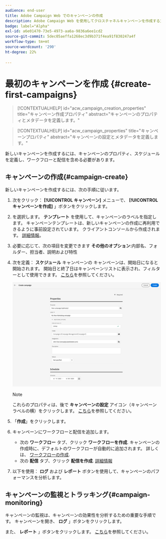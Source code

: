 ```yaml
---
audience: end-user
title: Adobe Campaign Web でのキャンペーンの作成
description: Adobe Campaign Web を使用してクロスチャネルキャンペーンを作成する方法を学ぶ
badge: label="Alpha"
exl-id: a6e01470-73e5-4973-aa6a-9836a6ee1cd2
source-git-commit: 5dec05aeffa1268ec3d9b371f4ea91f830247a4f
workflow-type: tm+mt
source-wordcount: '290'
ht-degree: 22%

---
```



# 最初のキャンペーンを作成 {#create-first-campaigns}

>[!CONTEXTUALHELP]
>id="acw_campaign_creation_properties"
>title="キャンペーン作成プロパティ"
>abstract="キャンペーンのプロパティとメタデータを定義します。"

>[!CONTEXTUALHELP]
>id="acw_campaign_properties"
>title="キャンペーンプロパティ"
>abstract="キャンペーンの設定とメタデータを定義します。"

新しいキャンペーンを作成するには、キャンペーンのプロパティ、スケジュールを定義し、ワークフローと配信を含める必要があります。

## キャンペーンの作成{#campaign-create}

新しいキャンペーンを作成するには、次の手順に従います。

1. 次をクリック： **[!UICONTROL キャンペーン]** メニューで、 **[!UICONTROL キャンペーンを作成]** 」ボタンをクリックします。
1. を選択します。 **テンプレート** を使用して、キャンペーンのラベルを指定します。 キャンペーンテンプレートは、新しいキャンペーンの作成に再利用できるように事前設定されています。 クライアントコンソールから作成されます。
   [詳細情報](https://experienceleague.adobe.com/docs/campaign/automation/campaign-orchestration/marketing-campaign-templates.html?lang=ja)。
1. 必要に応じて、次の項目を変更できます **その他のオプション**:内部名、フォルダー、担当者、説明および特性
1. 次を定義： **スケジュール** キャンペーンの キャンペーンは、開始日になると開始されます。 開始日と終了日はキャンペーンリストに表示され、フィルターとして使用できます。 [こちら](manage-campaigns.md#access-campaigns)を参照してください。

   ![キャンペーンプロパティの定義](assets/campaign-properties.png)

   >[!NOTE]
   >
   >これらのプロパティは、後で **キャンペーンの設定** アイコン（キャンペーンラベルの横）をクリックします。 [こちら](gs-campaigns.md#campaign-dashboard)を参照してください。

1. 「**作成**」をクリックします。
1. キャンペーンにワークフローと配信を追加します。

   * 次の **ワークフロー** タブ、クリック **ワークフローを作成**. キャンペーンの作成時に、デフォルトのワークフローが自動的に追加されます。 詳しくは、 [ワークフローの作成](../workflows/create-workflow.md).
   * 次の **配信** タブ、クリック **配信を作成**. [詳細情報](../msg/gs-messages.md)

1. 以下を使用： **ログ** および **レポート** ボタンを使用して、キャンペーンのパフォーマンスを分析します。

## キャンペーンの監視とトラッキング{#campaign-monitoring}

キャンペーンの監視は、キャンペーンの効果性を分析するための重要な手順です。 キャンペーンを開き、 **ログ** 」ボタンをクリックします。

また、 **レポート** 」ボタンをクリックします。 [こちら](../reporting/campaign-reports.md)を参照してください。



<!--
	+++WORKF
++screen
## Create a cross-channel campaign {#cross-channel-campaign}


>[!CONTEXTUALHELP]
>id="acw_campaign_creation_workflow"
>title="Workflow list"
>abstract="List of workflows available for your campaign. Use the 'Create workflow' button to add a workflow in your campaign."

In a cross-channel campaign, a single marketing communication uses different channels. Data is passed between the channels. The customer receives communication through multiple channels based on, for example, their interaction with the previous communication.

-->
<!--
existing campaign: settings button -> properties like when creation
schedule in header


About plans, programs and campaigns
Adobe Campaign allows you to plan marketing campaigns in which you can create and manage different types of activities: emails, SMS messages, push notifications, workflows, landing pages. These campaigns and their contents can be gathered into programs.

The programs and campaigns allow you to regroup and view the different marketing activities that are linked to them.

A program may contain other programs as well as campaigns, workflows, and landing pages. It appears in the timeline and help you organize your marketing activities: you can separate them by country, by brand, by unit, etc.
A campaign enables you to gather all the marketing activities of your choice under a single entity. A campaign may contain emails, SMS, push notifications, direct mails, workflows, and landing pages.
To better organize your marketing plans, Adobe recommends the following hierarchy: Program > Sub-programs > Campaigns > Workflows > Deliveries.

Reports on programs and campaigns allow you to analyze their impact. For example, you can build reports at the campaign level to aggregate data on all deliveries contained in that campaign.

Related topics:

Timeline
About dynamic reports
Creating a campaign
In programs and sub-programs, you can add campaigns. Campaigns can contain marketing activities such as emails, SMS, push notifications, workflows, and landing pages.

From the Adobe Campaign home page, select the Programs & Campaigns card and access a program or sub-program.

Click on the Create button and select Campaign.

In the Creation mode screen, select a campaign type.



The campaign types available are based on templates defined in Resources > Templates > Campaign templates. For more on this, refer to the Managing templates section.

In the Properties screen, enter the name and ID of the campaign.

Select a start and end date to your campaign. These dates only apply to the campaign itself.



Click on Create to confirm the creation of the campaign.

The campaign is created and displayed. Use the Create button to add marketing activities to your campaign.

NOTE
Depending on your license agreement, you may access only some of these activities.

You can also create a campaign from the marketing activity list. You can choose to link the marketing activity to a parent program or sub-program via the properties window of the campaign.


Programs and campaigns icons and statuses
Each program and each campaign in the list has a visual symbol and an icon whose color indicates the execution status. This status depends on the validity period of the program or the campaign.

Gray: the program/campaign has not yet started - Editing status.
Blue: the program/campaign is in progress - In progress status.
Green: the program/campaign has finished - Finished status. By default, the current date is automatically shown as the validity start date and the end date is calculated according to the start date (D+186 days). You can change these dates in the program or campaign properties.


Business.Adobe.com resources
-->
